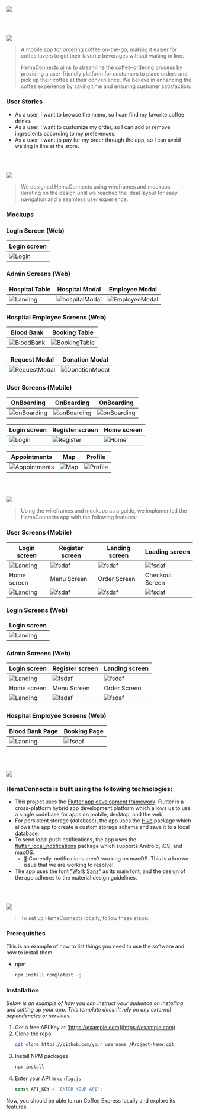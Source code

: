 <img src="readme/title1.svg"/>

<br><br>

<!-- project philosophy -->
<img src="readme/title2.svg"/>

> A mobile app for ordering coffee on-the-go, making it easier for coffee lovers to get their favorite beverages without waiting in line.
>
> HemaConnects aims to streamline the coffee-ordering process by providing a user-friendly platform for customers to place orders and pick up their coffee at their convenience. We believe in enhancing the coffee experience by saving time and ensuring customer satisfaction.

### User Stories
- As a user, I want to browse the menu, so I can find my favorite coffee drinks.
- As a user, I want to customize my order, so I can add or remove ingredients according to my preferences.
- As a user, I want to pay for my order through the app, so I can avoid waiting in line at the store.

<br><br>

<!-- Prototyping -->
<img src="readme/title3.svg"/>

> We designed HemaConnects using wireframes and mockups, iterating on the design until we reached the ideal layout for easy navigation and a seamless user experience.

### Mockups

### LogIn Screen (Web)
| Login screen                                          |
|-------------------------------------------------------|
| ![Login](./readme/screenshotsWebsite/Login/Login.png) |

### Admin Screens (Web)
| Hospital Table                                               | Hospital Modal                                                        | Employee Modal                                                        |
|--------------------------------------------------------------|-----------------------------------------------------------------------|-----------------------------------------------------------------------|
| ![Landing](./readme/screenshotsWebsite/Admin/adminTable.png) | ![hospitalModal](./readme/screenshotsWebsite/Admin/hospitalModal.png) | ![EmployeeModal](./readme/screenshotsWebsite/Admin/employeeModal.png) |
### Hospital Employee Screens (Web)
| Blood Bank                                                       | Booking Table                                                     |
|------------------------------------------------------------------|-------------------------------------------------------------------|
| ![BloodBank](./readme/screenshotsWebsite/Employee/BloodBank.png) | ![BookingTable](./readme/screenshotsWebsite/Employee/Booking.png) |

| Request Modal                                                          | Donation Modal                                                          |
|------------------------------------------------------------------------|-------------------------------------------------------------------------|
| ![RequestModal](./readme/screenshotsWebsite/Employee/RequestModal.png) | ![DonationModal](./readme/screenshotsWebsite/Employee/BookingModal.png) |
### User Screens (Mobile)
| OnBoarding                                                | OnBoarding                                       | OnBoarding                                            |
|-----------------------------------------------------------| --------------------------------------------------------- |-----------------------------------------------------------|
| ![onBoarding](./readme/screenshotsMobile/onBoarding1.jpg) | ![onBoarding](./readme/screenshotsMobile/onBoarding2.jpg) | ![onBoarding](./readme/screenshotsMobile/onBoarding3.jpg)      |

| Login screen                                   | Register screen                                      | Home screen                                  | 
|------------------------------------------------|------------------------------------------------------|----------------------------------------------|
| ![Login](./readme/screenshotsMobile/LogIn.jpg) | ![Register](./readme/screenshotsMobile/Register.jpg) | ![Home](./readme/screenshotsMobile/Feed.jpg) | 

| Appointments                                                 | Map                                        | Profile                                            |
|--------------------------------------------------------------|--------------------------------------------|----------------------------------------------------|
| ![Appointments](./readme/screenshotsMobile/Appointments.jpg) | ![Map](./readme/screenshotsMobile/Map.jpg) | ![Profile](./readme/screenshotsMobile/Profile.jpg) |


<br><br>

<!-- Implementation -->
<img src="readme/title4.svg"/>

> Using the wireframes and mockups as a guide, we implemented the HemaConnects app with the following features:

### User Screens (Mobile)
| Login screen  | Register screen | Landing screen | Loading screen |
| ---| ---| ---| ---|
| ![Landing](https://placehold.co/900x1600) | ![fsdaf](https://placehold.co/900x1600) | ![fsdaf](https://placehold.co/900x1600) | ![fsdaf](https://placehold.co/900x1600) |
| Home screen  | Menu Screen | Order Screen | Checkout Screen |
| ![Landing](https://placehold.co/900x1600) | ![fsdaf](https://placehold.co/900x1600) | ![fsdaf](https://placehold.co/900x1600) | ![fsdaf](https://placehold.co/900x1600) |

### Login Screens (Web)
| Login screen  |
| ---|
| ![Landing](readme/demo/1440x1024.png) |


### Admin Screens (Web)
| Login screen  | Register screen |  Landing screen |
| ---| ---| ---|
| ![Landing](readme/demo/1440x1024.png) | ![fsdaf](readme/demo/1440x1024.png) | ![fsdaf](readme/demo/1440x1024.png) |
| Home screen  | Menu Screen | Order Screen |
| ![Landing](readme/demo/1440x1024.png) | ![fsdaf](readme/demo/1440x1024.png) | ![fsdaf](readme/demo/1440x1024.png) |

### Hospital Employee Screens (Web)
| Blood Bank Page                       | Booking Page                        |
|---------------------------------------|-------------------------------------|
| ![Landing](readme/demo/1440x1024.png) | ![fsdaf](readme/demo/1440x1024.png) |


<br><br>

<!-- Tech stack -->
<img src="readme/title5.svg"/>

###  HemaConnects is built using the following technologies:

- This project uses the [Flutter app development framework](https://flutter.dev/). Flutter is a cross-platform hybrid app development platform which allows us to use a single codebase for apps on mobile, desktop, and the web.
- For persistent storage (database), the app uses the [Hive](https://hivedb.dev/) package which allows the app to create a custom storage schema and save it to a local database.
- To send local push notifications, the app uses the [flutter_local_notifications](https://pub.dev/packages/flutter_local_notifications) package which supports Android, iOS, and macOS.
  - 🚨 Currently, notifications aren't working on macOS. This is a known issue that we are working to resolve!
- The app uses the font ["Work Sans"](https://fonts.google.com/specimen/Work+Sans) as its main font, and the design of the app adheres to the material design guidelines.

<br><br>

<!-- How to run -->
<img src="readme/title6.svg"/>

> To set up HemaConnects locally, follow these steps:

### Prerequisites

This is an example of how to list things you need to use the software and how to install them.
* npm
  ```sh
  npm install npm@latest -g
  ```

### Installation

_Below is an example of how you can instruct your audience on installing and setting up your app. This template doesn't rely on any external dependencies or services._

1. Get a free API Key at [https://example.com](https://example.com)
2. Clone the repo
   ```sh
   git clone https://github.com/your_username_/Project-Name.git
   ```
3. Install NPM packages
   ```sh
   npm install
   ```
4. Enter your API in `config.js`
   ```js
   const API_KEY = 'ENTER YOUR API';
   ```

Now, you should be able to run Coffee Express locally and explore its features.